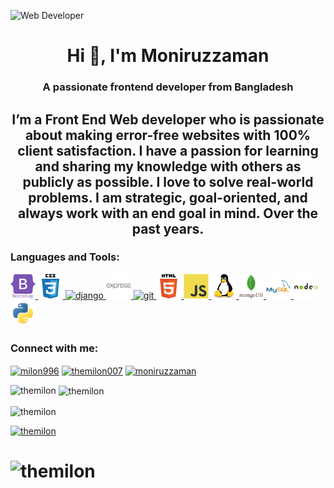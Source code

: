 ![Web Developer](https://scontent.fspd3-1.fna.fbcdn.net/v/t1.6435-9/120757240_1795894927228626_6131307774671472119_n.jpg?_nc_cat=103&ccb=1-7&_nc_sid=174925&_nc_ohc=8EBn5-cu7ZQAX9iRhlv&_nc_ht=scontent.fspd3-1.fna&oh=00_AT9CIak3ZltATq_XqCUc7WJbb5JklIB3DWpIIbLWtZ35bA&oe=631F0E0F)

<h1 align="center">Hi 👋, I'm Moniruzzaman</h1>
<h3 align="center">A passionate frontend developer from Bangladesh</h3>
<h2 align="center">I’m a Front End Web developer who is passionate about making error-free websites with 100% client satisfaction. I have a passion for learning and sharing my knowledge with others as publicly as possible. I love to solve real-world problems. I am strategic, goal-oriented, and always work with an end goal in mind. Over the past years.</h2>

<h3 align="left">Languages and Tools:</h3>
<p align="left"> <a href="https://getbootstrap.com" target="_blank" rel="noreferrer"> <img src="https://raw.githubusercontent.com/devicons/devicon/master/icons/bootstrap/bootstrap-plain-wordmark.svg" alt="bootstrap" width="40" height="40"/> </a> <a href="https://www.w3schools.com/css/" target="_blank" rel="noreferrer"> <img src="https://raw.githubusercontent.com/devicons/devicon/master/icons/css3/css3-original-wordmark.svg" alt="css3" width="40" height="40"/> </a> <a href="https://www.djangoproject.com/" target="_blank" rel="noreferrer"> <img src="https://cdn.worldvectorlogo.com/logos/django.svg" alt="django" width="40" height="40"/> </a> <a href="https://expressjs.com" target="_blank" rel="noreferrer"> <img src="https://raw.githubusercontent.com/devicons/devicon/master/icons/express/express-original-wordmark.svg" alt="express" width="40" height="40"/> </a> <a href="https://git-scm.com/" target="_blank" rel="noreferrer"> <img src="https://www.vectorlogo.zone/logos/git-scm/git-scm-icon.svg" alt="git" width="40" height="40"/> </a> <a href="https://www.w3.org/html/" target="_blank" rel="noreferrer"> <img src="https://raw.githubusercontent.com/devicons/devicon/master/icons/html5/html5-original-wordmark.svg" alt="html5" width="40" height="40"/> </a> <a href="https://developer.mozilla.org/en-US/docs/Web/JavaScript" target="_blank" rel="noreferrer"> <img src="https://raw.githubusercontent.com/devicons/devicon/master/icons/javascript/javascript-original.svg" alt="javascript" width="40" height="40"/> </a> <a href="https://www.linux.org/" target="_blank" rel="noreferrer"> <img src="https://raw.githubusercontent.com/devicons/devicon/master/icons/linux/linux-original.svg" alt="linux" width="40" height="40"/> </a> <a href="https://www.mongodb.com/" target="_blank" rel="noreferrer"> <img src="https://raw.githubusercontent.com/devicons/devicon/master/icons/mongodb/mongodb-original-wordmark.svg" alt="mongodb" width="40" height="40"/> </a> <a href="https://www.mysql.com/" target="_blank" rel="noreferrer"> <img src="https://raw.githubusercontent.com/devicons/devicon/master/icons/mysql/mysql-original-wordmark.svg" alt="mysql" width="40" height="40"/> </a> <a href="https://nodejs.org" target="_blank" rel="noreferrer"> <img src="https://raw.githubusercontent.com/devicons/devicon/master/icons/nodejs/nodejs-original-wordmark.svg" alt="nodejs" width="40" height="40"/> </a> <a href="https://www.python.org" target="_blank" rel="noreferrer"> <img src="https://raw.githubusercontent.com/devicons/devicon/master/icons/python/python-original.svg" alt="python" width="40" height="40"/> </a> </p>


<h3 align="left">Connect with me:</h3>
<p align="left">
<a href="https://fb.com/milon996" target="blank"><img align="center" src="https://raw.githubusercontent.com/rahuldkjain/github-profile-readme-generator/master/src/images/icons/Social/facebook.svg" alt="milon996" height="30" width="40" /></a>
<a href="https://instagram.com/themilon007" target="blank"><img align="center" src="https://raw.githubusercontent.com/rahuldkjain/github-profile-readme-generator/master/src/images/icons/Social/instagram.svg" alt="themilon007" height="30" width="40" /></a>
<a href="https://www.hackerrank.com/moniruzzaman" target="blank"><img align="center" src="https://raw.githubusercontent.com/rahuldkjain/github-profile-readme-generator/master/src/images/icons/Social/hackerrank.svg" alt="moniruzzaman" height="30" width="40" /></a>
</p>



<p><img align="left" src="https://github-readme-stats.vercel.app/api/top-langs?username=themilon&show_icons=true&locale=en&layout=compact" alt="themilon" /></p>





<p>&nbsp;<img align="center" src="https://github-readme-stats.vercel.app/api?username=themilon&show_icons=true&locale=en" alt="themilon" /></p>

<p><img align="center" src="https://github-readme-streak-stats.herokuapp.com/?user=themilon&" alt="themilon" /></p>


<p align="left"> <a href="https://github.com/ryo-ma/github-profile-trophy"><img src="https://github-profile-trophy.vercel.app/?username=themilon" alt="themilon" /></a> </p>

<h1 align="left"> <img src="https://komarev.com/ghpvc/?username=themilon&label=Profile%20views&color=0e75b6&style=flat" alt="themilon" /> </h1>
